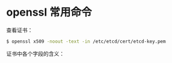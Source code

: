 # openssl 常用命令

查看证书：

```bash
$ openssl x509 -noout -text -in /etc/etcd/cert/etcd-key.pem 
```

证书中各个字段的含义：



